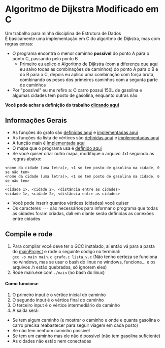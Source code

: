# Algoritmo de Dijkstra Modificado em C

Um trabalho para minha disciplina de Estrutura de Dados  
É basicamente uma implementação em C do algoritmo de Dijkstra, mas com regras extras:

- O programa encontra o menor caminho **possível** do ponto A para o ponto C, passando pelo ponto B 
  - Primeiro eu aplico o Algoritmo de Dijkstra (com a diferença que aqui eu salvo todas as combinações de caminhos) do ponto A para o B e do B para o C, depois eu aplico uma combinação com força bruta, combinando os pesos dos primeiros caminhos com a segunta parte de caminhos
- Por "possível" eu me refiro a: O carro possui 150L de gasolina e algumas cidades tem posto de gasolina, enquanto outras não

**Você pode achar a definição do trabalho [clicando aqui](/Project-Definition/Trabalho%20Pr%C3%A1tico.pdf)**

## Informações Gerais

- As funções do grafo são [definidas aqui](/mainProject/grafo.h) e [implementadas aqui](/mainProject/grafo.c)
- As funções da lista de vértices são [definidas aqui](/mainProject/lista_v.h) e [implementadas aqui](/mainProject/lista_v.c)
- A função main é [ímplementada aqui](/mainProject/main.c)
- O mapa que o programa usa é [definido aqui](/mainProject/Mapa.txt)
- Se você quiser criar outro mapa, modifique o arquivo .txt seguindo as regras abaixo:

```
<nome da cidade (uma letra)>, <1 se tem posto de gasolina na cidade, 0 se não tem>
<nome da cidade (uma letra)>, <1 se tem posto de gasolina na cidade, 0 se não tem>
---
<cidade 1>, <cidade 2>, <distância entre as cidades>
<cidade 1>, <cidade 2>, <distância entre as cidades>
```

- Você pode inserir quantos vértices (cidades) você quiser
- Os caracteres `---` são necessários para informar o programa que todas as cidades foram criadas, dali em diante serão definidas as conexões entre cidades

## Compile e rode

1. Para compilar você deve ter o GCC instalado, aí então vá para a pasta do [mainProject](/mainProject/) e rode o seguinte código no terminal:  
   `gcc -o main main.c grafo.c lista_v.c` (Não tenho certeza se funciona no windows, mas se usar o bash do linux no windows, funciona... e os arquivos .h estão quebrados, só ignorem eles)
2. Rode main.exe com `./main` (no bash do linux)

#### Como funciona:

1. O primeiro input é o vértice inicial do caminho
2. O segundo input é o vértice final do caminho
3. O terceiro input é o vértice intermediário do caminho
4. A saída será:

- Se tem algum caminho (e mostrar o caminho e onde e quanta gasolina o carro precisa reabastecer para seguir viagem em cada posto)
- Se não tem nenhum caminho possível
- Se tem um caminho mas ele não é possível (não tem gasolina suficiente)
- As cidades não estão nem conectadas
